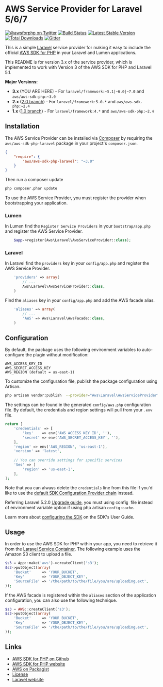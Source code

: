 # AWS Service Provider for Laravel 5/6/7

[![@awsforphp on Twitter](http://img.shields.io/badge/twitter-%40awsforphp-blue.svg?style=flat)](https://twitter.com/awsforphp)
[![Build Status](https://img.shields.io/travis/aws/aws-sdk-php-laravel.svg)](https://travis-ci.org/aws/aws-sdk-php-laravel)
[![Latest Stable Version](https://img.shields.io/packagist/v/aws/aws-sdk-php-laravel.svg)](https://packagist.org/packages/aws/aws-sdk-php-laravel)
[![Total Downloads](https://img.shields.io/packagist/dt/aws/aws-sdk-php-laravel.svg)](https://packagist.org/packages/aws/aws-sdk-php-laravel)
[![Gitter](https://badges.gitter.im/Join%20Chat.svg)](https://gitter.im/aws/aws-sdk-php?utm_source=badge&utm_medium=badge&utm_campaign=pr-badge)

This is a simple [Laravel](http://laravel.com/) service provider for making it easy to include the official
[AWS SDK for PHP](https://github.com/aws/aws-sdk-php) in your Laravel and Lumen applications.

This README is for version 3.x of the service provider, which is implemented to work with Version 3 of the AWS SDK for
PHP and Laravel 5.1.

**Major Versions:**

* **3.x** (YOU ARE HERE) - For `laravel/framework:~5.1|~6.0|~7.0` and `aws/aws-sdk-php:~3.0`
* **2.x** ([2.0 branch](https://github.com/aws/aws-sdk-php-laravel/tree/2.0)) - For `laravel/framework:5.0.*` and `aws/aws-sdk-php:~2.4`
* **1.x** ([1.0 branch](https://github.com/aws/aws-sdk-php-laravel/tree/1.0)) - For `laravel/framework:4.*` and `aws/aws-sdk-php:~2.4`

## Installation

The AWS Service Provider can be installed via [Composer](http://getcomposer.org) by requiring the
`aws/aws-sdk-php-laravel` package in your project's `composer.json`.

```json
{
    "require": {
        "aws/aws-sdk-php-laravel": "~3.0"
    }
}
```

Then run a composer update
```sh
php composer.phar update
```

To use the AWS Service Provider, you must register the provider when bootstrapping your application.


### Lumen
In Lumen find the `Register Service Providers` in your `bootstrap/app.php` and register the AWS Service Provider.

```php
    $app->register(Aws\Laravel\AwsServiceProvider::class);
```

### Laravel
In Laravel find the `providers` key in your `config/app.php` and register the AWS Service Provider.

```php
    'providers' => array(
        // ...
        Aws\Laravel\AwsServiceProvider::class,
    )
```

Find the `aliases` key in your `config/app.php` and add the AWS facade alias.

```php
    'aliases' => array(
        // ...
        'AWS' => Aws\Laravel\AwsFacade::class,
    )
```

## Configuration

By default, the package uses the following environment variables to auto-configure the plugin without modification:
```
AWS_ACCESS_KEY_ID
AWS_SECRET_ACCESS_KEY
AWS_REGION (default = us-east-1)
```

To customize the configuration file, publish the package configuration using Artisan.

```sh
php artisan vendor:publish  --provider="Aws\Laravel\AwsServiceProvider"
```

The settings can be found in the generated `config/aws.php` configuration file. By default, the credentials and region settings will pull from your `.env` file.

```php
return [
    'credentials' => [
        'key'    => env('AWS_ACCESS_KEY_ID', ''),
        'secret' => env('AWS_SECRET_ACCESS_KEY', ''),
    ],
    'region' => env('AWS_REGION', 'us-east-1'),
    'version' => 'latest',
    
    // You can override settings for specific services
    'Ses' => [
        'region' => 'us-east-1',
    ],
];
```

Note that you can always delete the `credentials` line from this file if you'd like to use the [default SDK Configuration Provider chain](https://docs.aws.amazon.com/sdk-for-php/v3/developer-guide/guide_credentials.html#default-credential-chain) instead.

Referring Laravel 5.2.0 [Upgrade guide](https://laravel.com/docs/5.2/upgrade#upgrade-5.2.0), you must using config 
file instead of environment variable option if using php artisan `config:cache`.

Learn more about [configuring the SDK](http://docs.aws.amazon.com/aws-sdk-php/v3/guide/guide/configuration.html) on
the SDK's User Guide.

## Usage

In order to use the AWS SDK for PHP within your app, you need to retrieve it from the [Laravel Service
Container](https://laravel.com/docs/container#binding). The following example uses the Amazon S3 client to upload a file.

```php
$s3 = App::make('aws')->createClient('s3');
$s3->putObject(array(
    'Bucket'     => 'YOUR_BUCKET',
    'Key'        => 'YOUR_OBJECT_KEY',
    'SourceFile' => '/the/path/to/the/file/you/are/uploading.ext',
));
```

If the AWS facade is registered within the `aliases` section of the application configuration, you can also use the
following technique.

```php
$s3 = AWS::createClient('s3');
$s3->putObject(array(
    'Bucket'     => 'YOUR_BUCKET',
    'Key'        => 'YOUR_OBJECT_KEY',
    'SourceFile' => '/the/path/to/the/file/you/are/uploading.ext',
));
```

## Links

* [AWS SDK for PHP on Github](http://github.com/aws/aws-sdk-php/)
* [AWS SDK for PHP website](http://aws.amazon.com/sdkforphp/)
* [AWS on Packagist](https://packagist.org/packages/aws/)
* [License](http://aws.amazon.com/apache2.0/)
* [Laravel website](http://laravel.com/)
